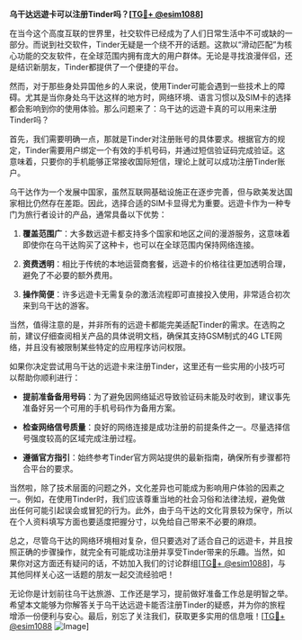 **乌干达远遊卡可以注册Tinder吗？[[TG💪+ @esim1088](https://t.me/s/esim1088)]**

在当今这个高度互联的世界里，社交软件已经成为了人们日常生活中不可或缺的一部分。而说到社交软件，Tinder无疑是一个绕不开的话题。这款以“滑动匹配”为核心功能的交友软件，在全球范围内拥有庞大的用户群体。无论是寻找浪漫伴侣，还是结识新朋友，Tinder都提供了一个便捷的平台。

然而，对于那些身处异国他乡的人来说，使用Tinder可能会遇到一些技术上的障碍。尤其是当你身处乌干达这样的地方时，网络环境、语言习惯以及SIM卡的选择都会影响到你的使用体验。那么问题来了：乌干达的远遊卡真的可以用来注册Tinder吗？

首先，我们需要明确一点，那就是Tinder对注册账号的具体要求。根据官方的规定，Tinder需要用户绑定一个有效的手机号码，并通过短信验证码完成验证。这意味着，只要你的手机能够正常接收国际短信，理论上就可以成功注册Tinder账户。

乌干达作为一个发展中国家，虽然互联网基础设施正在逐步完善，但与欧美发达国家相比仍然存在差距。因此，选择合适的SIM卡显得尤为重要。远遊卡作为一种专门为旅行者设计的产品，通常具备以下优势：

1. **覆盖范围广**：大多数远遊卡都支持多个国家和地区之间的漫游服务，这意味着即使你在乌干达购买了这种卡，也可以在全球范围内保持网络连接。
   
2. **资费透明**：相比于传统的本地运营商套餐，远遊卡的价格往往更加透明合理，避免了不必要的额外费用。
   
3. **操作简便**：许多远遊卡无需复杂的激活流程即可直接投入使用，非常适合初次来到乌干达的游客。

当然，值得注意的是，并非所有的远遊卡都能完美适配Tinder的需求。在选购之前，建议仔细查阅相关产品的具体说明文档，确保其支持GSM制式的4G LTE网络，并且没有被限制某些特定的应用程序访问权限。

如果你决定尝试用乌干达的远遊卡来注册Tinder，这里还有一些实用的小技巧可以帮助你顺利进行：

- **提前准备备用号码**：为了避免因网络延迟导致验证码未能及时收到，建议事先准备好另一个可用的手机号码作为备用方案。
  
- **检查网络信号质量**：良好的网络连接是成功注册的前提条件之一。尽量选择信号强度较高的区域完成注册过程。
  
- **遵循官方指引**：始终参考Tinder官方网站提供的最新指南，确保所有步骤都符合平台的要求。

当然啦，除了技术层面的问题之外，文化差异也可能成为影响用户体验的因素之一。例如，在使用Tinder时，我们应该尊重当地的社会习俗和法律法规，避免做出任何可能引起误会或冒犯的行为。此外，由于乌干达的文化背景较为保守，所以在个人资料填写方面也要适度把握分寸，以免给自己带来不必要的麻烦。

总之，尽管乌干达的网络环境相对复杂，但只要选对了适合自己的远遊卡，并且按照正确的步骤操作，就完全有可能成功注册并享受Tinder带来的乐趣。当然，如果你对这方面还有疑问的话，不妨加入我们的讨论群组[[TG💪+ @esim1088](https://t.me/s/esim1088)]，与其他同样关心这一话题的朋友一起交流经验吧！

无论你是计划前往乌干达旅游、工作还是学习，提前做好准备工作总是明智之举。希望本文能够为你解答关于乌干达远遊卡能否注册Tinder的疑惑，并为你的旅程增添一份便利与安心。最后，别忘了关注我们，获取更多实用的信息哦！[[TG💪+ @esim1088](https://t.me/s/esim1088) ![Image](https://i.postimg.cc/4NQfJmqS/Snipaste-2025-05-13-00-14-12.png)]